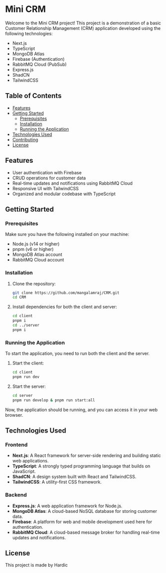 # Mini CRM

Welcome to the Mini CRM project! This project is a demonstration of a basic Customer Relationship Management (CRM) application developed using the following technologies:

- Next.js
- TypeScript
- MongoDB Atlas
- Firebase (Authentication)
- RabbitMQ Cloud (PubSub)
- Express.js
- ShadCN
- TailwindCSS

## Table of Contents

- [Features](#features)
- [Getting Started](#getting-started)
  - [Prerequisites](#prerequisites)
  - [Installation](#installation)
  - [Running the Application](#running-the-application)
- [Technologies Used](#technologies-used)
- [Contributing](#contributing)
- [License](#license)

## Features

- User authentication with Firebase
- CRUD operations for customer data
- Real-time updates and notifications using RabbitMQ Cloud
- Responsive UI with TailwindCSS
- Organized and modular codebase with TypeScript

## Getting Started

### Prerequisites

Make sure you have the following installed on your machine:

- Node.js (v14 or higher)
- pnpm (v6 or higher)
- MongoDB Atlas account
- RabbitMQ Cloud account

### Installation

1. Clone the repository:

   ```bash
   git clone https://github.com/mangalamraj/CRM.git
   cd CRM
   ```

2. Install dependencies for both the client and server:
   ```bash
   cd client
   pnpm i
   cd ../server
   pnpm i
   ```

### Running the Application

To start the application, you need to run both the client and the server.

1. Start the client:

   ```bash
   cd client
   pnpm run dev
   ```

2. Start the server:
   ```bash
   cd server
   pnpm run develop & pnpm run start:all
   ```

Now, the application should be running, and you can access it in your web browser.

## Technologies Used

### Frontend

- **Next.js**: A React framework for server-side rendering and building static web applications.
- **TypeScript**: A strongly typed programming language that builds on JavaScript.
- **ShadCN**: A design system built with React and TailwindCSS.
- **TailwindCSS**: A utility-first CSS framework.

### Backend

- **Express.js**: A web application framework for Node.js.
- **MongoDB Atlas**: A cloud-based NoSQL database for storing customer data.
- **Firebase**: A platform for web and mobile development used here for authentication.
- **RabbitMQ Cloud**: A cloud-based message broker for handling real-time updates and notifications.

## License

This project is made by Hardic
